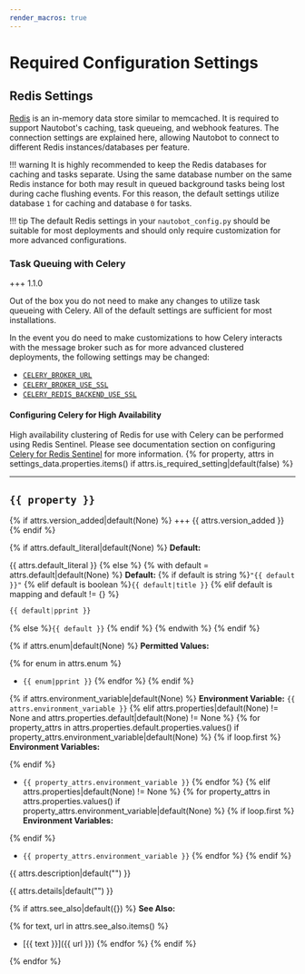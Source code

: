 ```yaml
---
render_macros: true
---
```


# Required Configuration Settings

## Redis Settings

[Redis](https://redis.io/) is an in-memory data store similar to memcached. It is required to support Nautobot's
caching, task queueing, and webhook features. The connection settings are explained here, allowing Nautobot to connect
to different Redis instances/databases per feature.

!!! warning
    It is highly recommended to keep the Redis databases for caching and tasks separate. Using the same database number on the same Redis instance for both may result in queued background tasks being lost during cache flushing events. For this reason, the default settings utilize database `1` for caching and database `0` for tasks.

!!! tip
    The default Redis settings in your `nautobot_config.py` should be suitable for most deployments and should only require customization for more advanced configurations.

### Task Queuing with Celery

+++ 1.1.0

Out of the box you do not need to make any changes to utilize task queueing with Celery. All of the default settings are sufficient for most installations.

In the event you do need to make customizations to how Celery interacts with the message broker such as for more advanced clustered deployments, the following settings may be changed:

* [`CELERY_BROKER_URL`](./optional-settings.md#celery_broker_url)
* [`CELERY_BROKER_USE_SSL`](./optional-settings.md#celery_broker_use_ssl)
* [`CELERY_REDIS_BACKEND_USE_SSL`](./optional-settings.md#celery_redis_backend_use_ssl)

#### Configuring Celery for High Availability

High availability clustering of Redis for use with Celery can be performed using Redis Sentinel. Please see documentation section on configuring [Celery for Redis Sentinel](../../administration/guides/caching.md#celery-sentinel-configuration) for more information.
{% for property, attrs in settings_data.properties.items() if attrs.is_required_setting|default(false) %}

---

## `{{ property }}`

{% if attrs.version_added|default(None) %}
+++ {{ attrs.version_added }}
{% endif %}

{% if attrs.default_literal|default(None) %}
**Default:**

{{ attrs.default_literal }}
{% else %}
{% with default = attrs.default|default(None) %}
**Default:**
{% if default is string %}`"{{ default }}"`
{% elif default is boolean %}`{{ default|title }}`
{% elif default is mapping and default != {} %}

```python
{{ default|pprint }}
```

{% else %}`{{ default }}`
{% endif %}
{% endwith %}
{% endif %}

{% if attrs.enum|default(None) %}
**Permitted Values:**

{% for enum in attrs.enum %}
* `{{ enum|pprint }}`
{% endfor %}
{% endif %}

{% if attrs.environment_variable|default(None) %}
**Environment Variable:** `{{ attrs.environment_variable }}`
{% elif attrs.properties|default(None) != None and attrs.properties.default|default(None) != None %}
{% for property_attrs in attrs.properties.default.properties.values() if property_attrs.environment_variable|default(None) %}
{% if loop.first %}
**Environment Variables:**

{% endif %}
* `{{ property_attrs.environment_variable }}`
{% endfor %}
{% elif attrs.properties|default(None) != None %}
{% for property_attrs in attrs.properties.values() if property_attrs.environment_variable|default(None) %}
{% if loop.first %}
**Environment Variables:**

{% endif %}
* `{{ property_attrs.environment_variable }}`
{% endfor %}
{% endif %}

{{ attrs.description|default("") }}

{{ attrs.details|default("") }}

{% if attrs.see_also|default({}) %}
**See Also:**

{% for text, url in attrs.see_also.items() %}
* [{{ text }}]({{ url }})
{% endfor %}
{% endif %}

{% endfor %}
